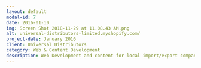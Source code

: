 ```yaml
---
layout: default
modal-id: 7
date: 2016-01-10
img: Screen Shot 2018-11-29 at 11.08.43 AM.png
alt: universal-distributors-limited.myshopify.com/
project-date: January 2016
client: Universal Distributors
category: Web & Content Development
description: Web Development and content for local import/export company.
---
```

